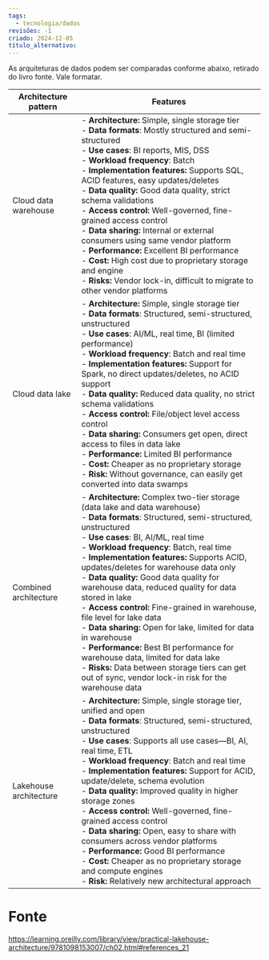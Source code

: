 ```yaml
---
tags:
  - tecnologia/dados
revisões: -1
criado: 2024-12-05
título_alternativo:
---
```

As arquiteturas de dados podem ser comparadas conforme abaixo, retirado do livro fonte. Vale formatar.

| Architecture pattern   | Features                                                                                                                                                                                                                                                                                                                                                                                                                                                                                                                                                                                                                                                                                                                                                                                                                  |
| ---------------------- | ------------------------------------------------------------------------------------------------------------------------------------------------------------------------------------------------------------------------------------------------------------------------------------------------------------------------------------------------------------------------------------------------------------------------------------------------------------------------------------------------------------------------------------------------------------------------------------------------------------------------------------------------------------------------------------------------------------------------------------------------------------------------------------------------------------------------- |
| Cloud data warehouse   | - **Architecture:** Simple, single storage tier    <br>- **Data formats**: Mostly structured and semi-structured    <br>- **Use cases**: BI reports, MIS, DSS    <br>- **Workload frequency**: Batch    <br>- **Implementation features:** Supports SQL, ACID features, easy updates/deletes    <br>- **Data quality:** Good data quality, strict schema validations    <br>- **Access control:** Well-governed, fine-grained access control    <br>- **Data sharing:** Internal or external consumers using same vendor platform    <br>- **Performance:** Excellent BI performance    <br>- **Cost:** High cost due to proprietary storage and engine    <br>- **Risks:** Vendor lock-in, difficult to migrate to other vendor platforms                                                                                |
| Cloud data lake        | - **Architecture:** Simple, single storage tier    <br>- **Data formats**: Structured, semi-structured, unstructured    <br>- **Use cases**: AI/ML, real time, BI (limited performance)    <br>- **Workload frequency**: Batch and real time    <br>- **Implementation features:** Support for Spark, no direct updates/deletes, no ACID support    <br>- **Data quality:** Reduced data quality, no strict schema validations    <br>- **Access control:** File/object level access control    <br>- **Data sharing:** Consumers get open, direct access to files in data lake    <br>- **Performance:** Limited BI performance    <br>- **Cost:** Cheaper as no proprietary storage    <br>- **Risk:** Without governance, can easily get converted into data swamps                                                    |
| Combined architecture  | - **Architecture:** Complex two-tier storage (data lake and data warehouse)    <br>- **Data formats**: Structured, semi-structured, unstructured    <br>- **Use cases**: BI, AI/ML, real time    <br>- **Workload frequency**: Batch, real time    <br>- **Implementation features:** Supports ACID, updates/deletes for warehouse data only    <br>- **Data quality:** Good data quality for warehouse data, reduced quality for data stored in lake    <br>- **Access control:** Fine-grained in warehouse, file level for lake data    <br>- **Data sharing:** Open for lake, limited for data in warehouse    <br>- **Performance:** Best BI performance for warehouse data, limited for data lake        <br>- **Risks:** Data between storage tiers can get out of sync, vendor lock-in risk for the warehouse data |
| Lakehouse architecture | - **Architecture:** Simple, single storage tier, unified and open    <br>- **Data formats**: Structured, semi-structured, unstructured    <br>- **Use cases**: Supports all use cases—BI, AI, real time, ETL    <br>- **Workload frequency**: Batch and real time    <br>- **Implementation features:** Support for ACID, update/delete, schema evolution    <br>- **Data quality:** Improved quality in higher storage zones    <br>- **Access control:** Well-governed, fine-grained access control<br>- **Data sharing:** Open, easy to share with consumers across vendor platforms    <br>- **Performance:** Good BI performance    <br>- **Cost:** Cheaper as no proprietary storage and compute engines    <br>- **Risk:** Relatively new architectural approach                                                   |
# Fonte
https://learning.oreilly.com/library/view/practical-lakehouse-architecture/9781098153007/ch02.html#references_21